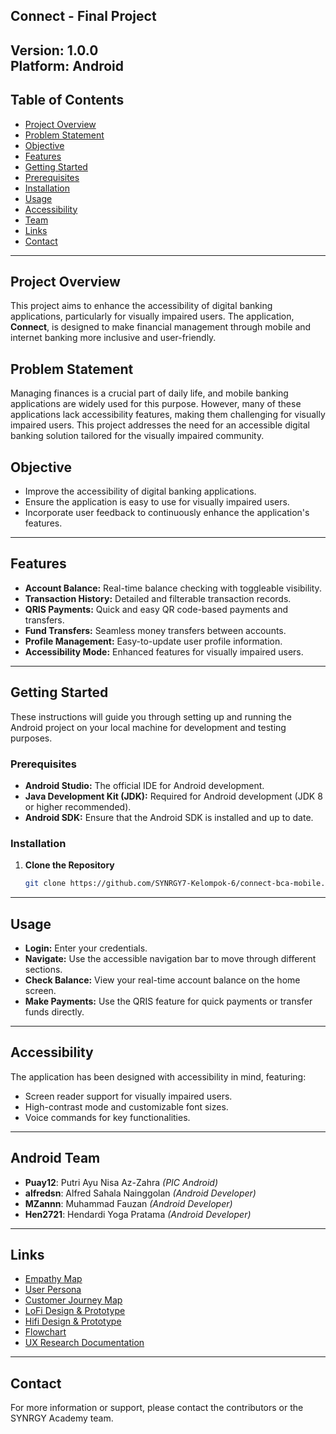## Connect - Final Project

**Version:** 1.0.0  
**Platform:** Android
---

## **Table of Contents**
- [Project Overview](#project-overview)
- [Problem Statement](#problem-statement)
- [Objective](#objective)
- [Features](#features)
- [Getting Started](#getting-started)
- [Prerequisites](#prerequisites)
- [Installation](#installation)
- [Usage](#usage)
- [Accessibility](#accessibility)
- [Team](#team)
- [Links](#links)
- [Contact](#contact)

---

## **Project Overview**
This project aims to enhance the accessibility of digital banking applications, particularly for visually impaired users. The application, **Connect**, is designed to make financial management through mobile and internet banking more inclusive and user-friendly.

## **Problem Statement**
Managing finances is a crucial part of daily life, and mobile banking applications are widely used for this purpose. However, many of these applications lack accessibility features, making them challenging for visually impaired users. This project addresses the need for an accessible digital banking solution tailored for the visually impaired community.

## **Objective**
- Improve the accessibility of digital banking applications.
- Ensure the application is easy to use for visually impaired users.
- Incorporate user feedback to continuously enhance the application's features.

---

## **Features**
- **Account Balance:** Real-time balance checking with toggleable visibility.
- **Transaction History:** Detailed and filterable transaction records.
- **QRIS Payments:** Quick and easy QR code-based payments and transfers.
- **Fund Transfers:** Seamless money transfers between accounts.
- **Profile Management:** Easy-to-update user profile information.
- **Accessibility Mode:** Enhanced features for visually impaired users.

---

## **Getting Started**
These instructions will guide you through setting up and running the Android project on your local machine for development and testing purposes.

### **Prerequisites**
- **Android Studio:** The official IDE for Android development.
- **Java Development Kit (JDK):** Required for Android development (JDK 8 or higher recommended).
- **Android SDK:** Ensure that the Android SDK is installed and up to date.

### **Installation**
1. **Clone the Repository**

   ```bash
   git clone https://github.com/SYNRGY7-Kelompok-6/connect-bca-mobile.git
   ```
   
---

## **Usage**
- **Login:** Enter your credentials.
- **Navigate:** Use the accessible navigation bar to move through different sections.
- **Check Balance:** View your real-time account balance on the home screen.
- **Make Payments:** Use the QRIS feature for quick payments or transfer funds directly.

---

## **Accessibility**
The application has been designed with accessibility in mind, featuring:
- Screen reader support for visually impaired users.
- High-contrast mode and customizable font sizes.
- Voice commands for key functionalities.

---

## **Android Team**
- **Puay12**: Putri Ayu Nisa Az-Zahra *(PIC Android)*
- **alfredsn**: Alfred Sahala Nainggolan *(Android Developer)*
- **MZannn**: Muhammad Fauzan *(Android Developer)*
- **Hen2721**: Hendardi Yoga Pratama *(Android Developer)*

---

## **Links**
- [Empathy Map](https://www.figma.com/board/xIcNW5v748G5Dl9J8TkUhI/UX-Research-Kelompok-6?node-id=193-1328&t=xx0sVpEItSuLakjr-4)
- [User Persona](https://www.figma.com/board/xIcNW5v748G5Dl9J8TkUhI/UX-Research-Kelompok-6?node-id=158-433&t=q0VfNfzQwHRqhJKN-4)
- [Customer Journey Map](https://www.figma.com/board/xIcNW5v748G5Dl9J8TkUhI/UX-Research-Kelompok-6?node-id=190-1099&t=q0VfNfzQwHRqhJKN-4)
- [LoFi Design & Prototype](https://www.figma.com/design/6tGY7n0fyn22JSvy5HTM8h/Connect-Final-Project?node-id=4623-5866)
- [Hifi Design & Prototype](https://www.figma.com/design/6tGY7n0fyn22JSvy5HTM8h/Connect-Final-Project?node-id=3987-1958&t=0Qo6Hb7Y8Ck9mGRA-1)
- [Flowchart](https://www.figma.com/board/xIcNW5v748G5Dl9J8TkUhI/UX-Research-Kelompok-6?node-id=193-1324&t=uLIfM6d0XnMY4tM2-4)
- [UX Research Documentation](https://www.figma.com/board/xIcNW5v748G5Dl9J8TkUhI/UX-Research-Kelompok-6?node-id=140-488&t=o9R3a2uR8pMIp1yl-4)

---

## **Contact**
For more information or support, please contact the contributors or the SYNRGY Academy team.
